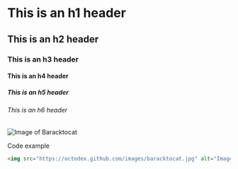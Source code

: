 # This is an h1 header
## This is an h2 header
### This is an h3 header
#### This is an h4 header
##### This is an h5 header
###### This is an h6 header

![Image of Baracktocat](https://octodex.github.com/images/baracktocat.jpg)

Code example
```html
<img src="https://octodex.github.com/images/baracktocat.jpg" alt="Image of Baracktocat" />
```

